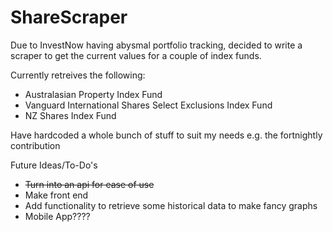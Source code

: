 # ShareScraper

Due to InvestNow having abysmal portfolio tracking, decided to write a scraper to get the current values for a couple of index funds.

Currently retreives the following:

* Australasian Property Index Fund
* Vanguard International Shares Select Exclusions Index Fund
* NZ Shares Index Fund

Have hardcoded a whole bunch of stuff to suit my needs e.g. the fortnightly contribution

Future Ideas/To-Do's

* ~~Turn into an api for ease of use~~
* Make front end 
* Add functionality to retrieve some historical data to make fancy graphs
* Mobile App????
